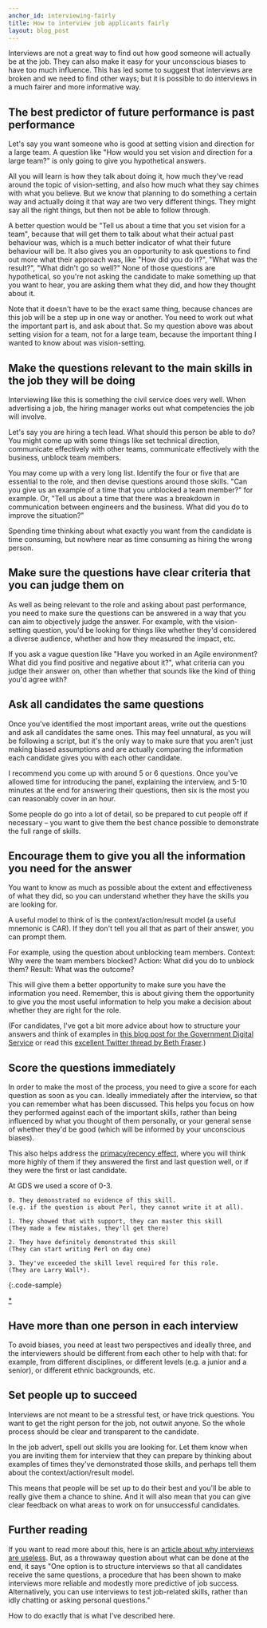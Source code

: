 ```yaml
---
anchor_id: interviewing-fairly
title: How to interview job applicants fairly
layout: blog_post
---
```


Interviews are not a great way to find out how good someone will actually be at the job. They can also make it easy for your unconscious biases to have too much influence. This has led some to suggest that interviews are broken and we need to find other ways; but it is possible to do interviews in a much fairer and more informative way.

## The best predictor of future performance is past performance

Let's say you want someone who is good at setting vision and direction for a large team. A question like "How would you set vision and direction for a large team?" is only going to give you hypothetical answers.

All you will learn is how they talk about doing it, how much they've read around the topic of vision-setting, and also how much what they say chimes with what you believe. But we know that planning to do something a certain way and actually doing it that way are two very different things. They might say all the right things, but then not be able to follow through.

A better question would be "Tell us about a time that you set vision for a team", because that will get them to talk about what their actual past behaviour was, which is a much better indicator of what their future behaviour will be. It also gives you an opportunity to ask questions to find out more what their approach was, like "How did you do it?", "What was the result?", "What didn't go so well?" None of those questions are hypothetical, so you're not asking the candidate to make something up that you want to hear, you are asking them what they did, and how they thought about it.

Note that it doesn't have to be the exact same thing, because chances are this job will be a step up in one way or another. You need to work out what the important part is, and ask about that. So my question above was about setting vision for a team, not for a large team, because the important thing I wanted to know about was vision-setting.

## Make the questions relevant to the main skills in the job they will be doing

Interviewing like this is something the civil service does very well. When advertising a job, the hiring manager works out what competencies the job will involve.

Let's say you are hiring a tech lead. What should this person be able to do? You might come up with some things like set technical direction, communicate effectively with other teams, communicate effectively with the business, unblock team members.

You may come up with a very long list. Identify the four or five that are essential to the role, and then devise questions around those skills. "Can you give us an example of a time that you unblocked a team member?" for example. Or, "Tell us about a time that there was a breakdown in communication between engineers and the business. What did you do to improve the situation?"

Spending time thinking about what exactly you want from the candidate is time consuming, but nowhere near as time consuming as hiring the wrong person.

## Make sure the questions have clear criteria that you can judge them on

As well as being relevant to the role and asking about past performance, you need to make sure the questions can be answered in a way that you can aim to objectively judge the answer. For example, with the vision-setting question, you'd be looking for things like whether they'd considered a diverse audience, whether and how they measured the impact, etc.

If you ask a vague question like "Have you worked in an Agile environment? What did you find positive and negative about it?", what criteria can you judge their answer on, other than whether that sounds like the kind of thing you'd agree with?

## Ask all candidates the same questions

Once you've identified the most important areas, write out the questions and ask all candidates the same ones. This may feel unnatural, as you will be following a script, but it's the only way to make sure that you aren't just making biased assumptions and are actually comparing the information each candidate gives you with each other candidate.

I recommend you come up with around 5 or 6 questions. Once you've allowed time for introducing the panel, explaining the interview, and 5-10 minutes at the end for answering their questions, then six is the most you can reasonably cover in an hour.

Some people do go into a lot of detail, so be prepared to cut people off if necessary – you want to give them the best chance possible to demonstrate the full range of skills.

## Encourage them to give you all the information you need for the answer

You want to know as much as possible about the extent and effectiveness of what they did, so you can understand whether they have the skills you are looking for.

A useful model to think of is the context/action/result model (a useful mnemonic is CAR). If they don't tell you all that as part of their answer, you can prompt them.

For example, using the question about unblocking team members. Context: Why were the team members blocked? Action: What did you do to unblock them? Result: What was the outcome?

This will give them a better opportunity to make sure you have the information you need. Remember, this is about giving them the opportunity to give you the most useful information to help you make a decision about whether they are right for the role.

(For candidates, I've got a bit more advice about how to structure your answers and think of examples in [this blog post for the Government Digital Service](https://gdstechnology.blog.gov.uk/2013/12/24/applying-for-a-job-at-gds/) or read this [excellent Twitter thread by Beth Fraser](https://twitter.com/edinbeth/status/1072518477196464130).)

## Score the questions immediately

In order to make the most of the process, you need to give a score for each question as soon as you can. Ideally immediately after the interview, so that you can remember what has been discussed. This helps you focus on how they performed against each of the important skills, rather than being influenced by what you thought of them personally, or your general sense of whether they'd be good (which will be informed by your unconscious biases).

This also helps address the [primacy/recency effect](https://dataworks-ed.com/blog/2014/08/the-primacyrecency-effect/), where you will think more highly of them if they answered the first and last question well, or if they were the first or last candidate.

At GDS we used a score of 0-3.

```
0. They demonstrated no evidence of this skill. 
(e.g. if the question is about Perl, they cannot write it at all).

1. They showed that with support, they can master this skill
(They made a few mistakes, they'll get there)

2. They have definitely demonstrated this skill
(They can start writing Perl on day one)

3. They've exceeded the skill level required for this role.
(They are Larry Wall*).
```
{:.code-sample}

[*](https://en.wikipedia.org/wiki/Larry_Wall)

## Have more than one person in each interview

To avoid biases, you need at least two perspectives and ideally three, and the interviewers should be different from each other to help with that: for example, from different disciplines, or different levels (e.g. a junior and a senior), or different ethnic backgrounds, etc.

## Set people up to succeed

Interviews are not meant to be a stressful test, or have trick questions. You want to get the right person for the job, not outwit anyone. So the whole process should be clear and transparent to the candidate.

In the job advert, spell out skills you are looking for. Let them know when you are inviting them for interview that they can prepare by thinking about examples of times they've demonstrated those skills, and perhaps tell them about the context/action/result model.

This means that people will be set up to do their best and you'll be able to really give them a chance to shine. And it will also mean that you can give clear feedback on what areas to work on for unsuccessful candidates.

## Further reading

If you want to read more about this, here is an [article about why interviews are useless](https://www.nytimes.com/2017/04/08/opinion/sunday/the-utter-uselessness-of-job-interviews.html). But, as a throwaway question about what can be done at the end, it says "One option is to structure interviews so that all candidates receive the same questions, a procedure that has been shown to make interviews more reliable and modestly more predictive of job success. Alternatively, you can use interviews to test job-related skills, rather than idly chatting or asking personal questions."

How to do exactly that is what I've described here.
